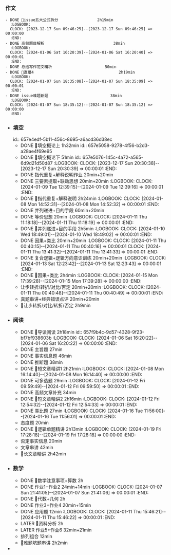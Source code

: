 ### 作文
	- DONE issue五大公式拆分                 2h19min
	  :LOGBOOK:
	  CLOCK: [2023-12-17 Sun 09:46:25]--[2023-12-17 Sun 09:46:25] =>  00:00:00
	  :END:
	- DONE 高频题目解析                              38min
	  :LOGBOOK:
	  CLOCK: [2024-01-06 Sat 16:20:39]--[2024-01-06 Sat 16:20:40] =>  00:00:01
	  :END:
	- DONE 总结写作范文精析                       50min
	- DONE 直播4                                     2h19min
	  :LOGBOOK:
	  CLOCK: [2024-01-07 Sun 18:35:08]--[2024-01-07 Sun 18:35:09] =>  00:00:01
	  :END:
	- DONE issue难题新题                           38min
	  :LOGBOOK:
	  CLOCK: [2024-01-07 Sun 18:35:12]--[2024-01-07 Sun 18:35:12] =>  00:00:00
	  :END:
- ### 填空
  id:: 657e4edf-5b11-456c-8695-a6acd36d38ec
	- DONE 填空概论上                             1h32min
	  id:: 657e5058-9278-4f56-b2d3-a28ae4f69e95
	- DONE 填空概论下                             51min
	  id:: 657e5076-145c-4a72-a565-6d9d21d50d87
	  :LOGBOOK:
	  CLOCK: [2023-12-17 Sun 20:30:38]--[2023-12-17 Sun 20:30:39] =>  00:00:01
	  :END:
	- DONE 指代重复+解释说明作业          20min+20min
	- DONE 三要素提取+联动思想              20min+20min
	  :LOGBOOK:
	  CLOCK: [2024-01-09 Tue 12:39:15]--[2024-01-09 Tue 12:39:16] =>  00:00:01
	  :END:
	- DONE 指代重复+解释说明              2h24min
	  :LOGBOOK:
	  CLOCK: [2024-01-08 Mon 14:52:31]--[2024-01-08 Mon 14:52:32] =>  00:00:01
	  :END:
	- DONE 并列递进+目的手段                  60min+20min
	- DONE 等价思想                                     20min
	  :LOGBOOK:
	  CLOCK: [2024-01-11 Thu 11:18:18]--[2024-01-11 Thu 11:18:19] =>  00:00:01
	  :END:
	- DONE 并列递进+目的手段               2h5min
	  :LOGBOOK:
	  CLOCK: [2024-01-10 Wed 18:49:01]--[2024-01-10 Wed 18:49:02] =>  00:00:01
	  :END:
	- DONE 因果+类比                                 20min+20min
	  :LOGBOOK:
	  CLOCK: [2024-01-11 Thu 00:40:15]--[2024-01-11 Thu 00:40:16] =>  00:00:01
	  CLOCK: [2024-01-11 Thu 13:41:32]--[2024-01-11 Thu 13:41:33] =>  00:00:01
	  :END:
	- DONE 复合逻辑+逻辑方向意识训练     20min+20min
	  :LOGBOOK:
	  CLOCK: [2024-01-13 Sat 12:23:42]--[2024-01-13 Sat 12:23:43] =>  00:00:01
	  :END:
	- DONE 因果+类比                              2h4min
	  :LOGBOOK:
	  CLOCK: [2024-01-15 Mon 17:39:28]--[2024-01-15 Mon 17:39:28] =>  00:00:00
	  :END:
	- 让步转折/转折/对比/否定      20min+20min
	  :LOGBOOK:
	  CLOCK: [2024-01-11 Thu 00:40:48]--[2024-01-11 Thu 00:40:49] =>  00:00:01
	  :END:
	- 真题串讲+经典错误点评            20min+20min
	- 让步转折/对比/转折/否定    2h9min
- ### 阅读
	- DONE 导读阅读                                 2h18min
	  id:: 657f9b4c-9d57-4328-9f23-bf7bf938603b
	  :LOGBOOK:
	  CLOCK: [2024-01-06 Sat 16:20:22]--[2024-01-06 Sat 16:20:22] =>  00:00:00
	  :END:
	- DONE 主旨题                                        27min
	- DONE 事实信息题                                 46min
	- DONE 推断题                                        38min
	- DONE 短文章精讲1                          2h21min
	  :LOGBOOK:
	  CLOCK: [2024-01-08 Mon 16:14:40]--[2024-01-08 Mon 16:14:40] =>  00:00:00
	  :END:
	- DONE 可多选题                                    29min
	  :LOGBOOK:
	  CLOCK: [2024-01-12 Fri 09:59:49]--[2024-01-12 Fri 09:59:50] =>  00:00:01
	  :END:
	- DONE 高频文章补充                             34min
	- DONE 短文章精讲2                         2h16min
	  :LOGBOOK:
	  CLOCK: [2024-01-12 Fri 12:54:32]--[2024-01-12 Fri 12:54:33] =>  00:00:01
	  :END:
	- DONE 类比题                                       27min
	  :LOGBOOK:
	  CLOCK: [2024-01-16 Tue 11:56:00]--[2024-01-16 Tue 11:56:01] =>  00:00:01
	  :END:
	- 态度题                                       20min
	- DONE 逻辑单题精讲                         2h13min
	  :LOGBOOK:
	  CLOCK: [2024-01-19 Fri 17:28:18]--[2024-01-19 Fri 17:28:18] =>  00:00:00
	  :END:
	- 否定事实信息                            20min
	- 文章串讲                                   42min
	- 长文章精讲                            2h42min
- ### 数学
	- DONE 数学注意事项+算数                     2h
	- DONE 作业1+作业2                                  24min+14min
	  :LOGBOOK:
	  CLOCK: [2024-01-07 Sun 21:41:05]--[2024-01-07 Sun 21:41:06] =>  00:00:01
	  :END:
	- DONE 代数+几何                                   2h
	- DONE 作业3+作业4                                 20min+15min
	- DONE 应用题                                              12min
	  :LOGBOOK:
	  CLOCK: [2024-01-11 Thu 15:46:21]--[2024-01-11 Thu 15:46:22] =>  00:00:01
	  :END:
	- LATER 资料分析                                       2h
	- LATER 作业5+作业6                                32min+21min
	- 排列组合                                          12min
	- 难题坑题串讲                               2h2min
-